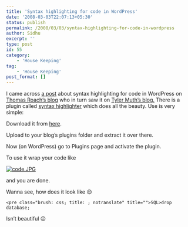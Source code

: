 ```yaml
---
title: 'Syntax highlighting for code in WordPress'
date: '2008-03-03T22:07:13+05:30'
status: publish
permalink: /2008/03/03/syntax-highlighting-for-code-in-wordpress
author: Sidhu
excerpt: ''
type: post
id: 55
category:
    - 'House Keeping'
tag:
    - 'House Keeping'
post_format: []
---
```

I came across [a post](http://www.oraclerant.com/?p=26) about syntax highlighting for code in WordPress on [Thomas Roach’s blog](http://www.oraclerant.com) who in turn saw it on [Tyler Muth’s blog.](http://tylermuth.wordpress.com/) There is a plugin called [syntax highlighter](http://wordpress.org/extend/plugins/syntaxhighlighter/) which does all the beauty. Use is very simple:

Download it from [here](http://downloads.wordpress.org/plugin/syntaxhighlighter.zip).

Upload to your blog’s plugins folder and extract it over there.

Now (on WordPress) go to Plugins page and activate the plugin.

To use it wrap your code like

[![code.JPG](http://amardeepsidhu.com/blog/wp-content/uploads/2008/03/code.JPG)](http://amardeepsidhu.com/blog/wp-content/uploads/2008/03/code.JPG "code.JPG")

and you are done.

Wanna see, how does it look like 😉

```
<pre class="brush: css; title: ; notranslate" title="">SQL>drop database;
```

Isn’t beautiful 😉